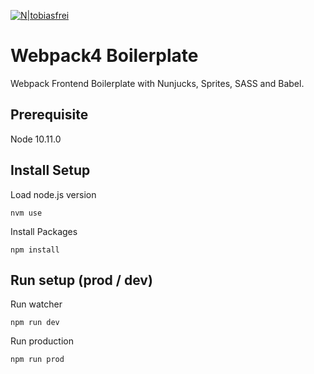 [![N|tobiasfrei](http://tobiasfrei.ch/github/webpack-boilerplate/header-4.jpg)](https://tobiasfrei.ch)

# Webpack4 Boilerplate
Webpack Frontend Boilerplate with Nunjucks, Sprites, SASS and Babel.

## Prerequisite
Node 10.11.0

## Install Setup
Load node.js version
```
nvm use
```

Install Packages
```
npm install
```

## Run setup (prod / dev)
Run watcher
```
npm run dev
```

Run production
```
npm run prod
```